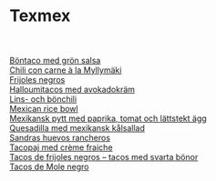 # Texmex<br/><br/>

[Böntaco med grön salsa](/recipes/texmex/bontaco-med-gron-salsa.md)<br/>[Chili con carne à la Myllymäki](/recipes/texmex/chili-con-carne-à-la-myllymaki.md)<br/>[Frijoles negros](/recipes/texmex/frijoles-negros.md)<br/>[Halloumitacos med avokadokräm](/recipes/texmex/halloumitacos-med-avokadokram.md)<br/>[Lins- och bönchili](/recipes/texmex/lins-och-bonchili.md)<br/>[Mexican rice bowl](/recipes/texmex/mexican-rice-bowl.md)<br/>[Mexikansk pytt med paprika, tomat och lättstekt ägg](/recipes/texmex/mexikansk-pytt-med-paprika-tomat-och-lattstekt-agg.md)<br/>[Quesadilla med mexikansk kålsallad](/recipes/texmex/quesadilla-med-mexikansk-kalsallad.md)<br/>[Sandras huevos rancheros](/recipes/texmex/sandras-huevos-rancheros.md)<br/>[Tacopaj med crème fraiche](/recipes/texmex/tacopaj-med-crème-fraiche.md)<br/>[Tacos de frijoles negros – tacos med svarta bönor](/recipes/texmex/tacos-de-frijoles-negros-–-tacos-med-svarta-bonor.md)<br/>[Tacos de Mole negro](/recipes/texmex/tacos-de-mole-negro.md)
